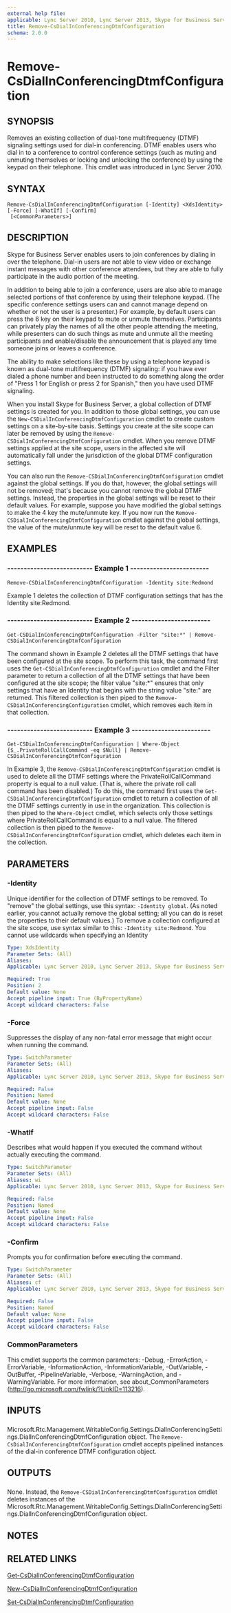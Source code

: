 ```yaml
---
external help file: 
applicable: Lync Server 2010, Lync Server 2013, Skype for Business Server 2015, Skype for Business Server 2019
title: Remove-CsDialInConferencingDtmfConfiguration
schema: 2.0.0
---
```


# Remove-CsDialInConferencingDtmfConfiguration

## SYNOPSIS
Removes an existing collection of dual-tone multifrequency (DTMF) signaling settings used for dial-in conferencing.
DTMF enables users who dial in to a conference to control conference settings (such as muting and unmuting themselves or locking and unlocking the conference) by using the keypad on their telephone.
This cmdlet was introduced in Lync Server 2010.


## SYNTAX

```
Remove-CsDialInConferencingDtmfConfiguration [-Identity] <XdsIdentity> [-Force] [-WhatIf] [-Confirm]
 [<CommonParameters>]
```

## DESCRIPTION
Skype for Business Server enables users to join conferences by dialing in over the telephone.
Dial-in users are not able to view video or exchange instant messages with other conference attendees, but they are able to fully participate in the audio portion of the meeting.

In addition to being able to join a conference, users are also able to manage selected portions of that conference by using their telephone keypad.
(The specific conference settings users can and cannot manage depend on whether or not the user is a presenter.) For example, by default users can press the 6 key on their keypad to mute or unmute themselves.
Participants can privately play the names of all the other people attending the meeting, while presenters can do such things as mute and unmute all the meeting participants and enable/disable the announcement that is played any time someone joins or leaves a conference.

The ability to make selections like these by using a telephone keypad is known as dual-tone multifrequency (DTMF) signaling: if you have ever dialed a phone number and been instructed to do something along the order of "Press 1 for English or press 2 for Spanish," then you have used DTMF signaling.

When you install Skype for Business Server, a global collection of DTMF settings is created for you.
In addition to those global settings, you can use the `New-CSDialInConferencingDtmfConfiguration` cmdlet to create custom settings on a site-by-site basis.
Settings you create at the site scope can later be removed by using the `Remove-CSDialInConferencingDtmfConfiguration` cmdlet.
When you remove DTMF settings applied at the site scope, users in the affected site will automatically fall under the jurisdiction of the global DTMF configuration settings.

You can also run the `Remove-CSDialInConferencingDtmfConfiguration` cmdlet against the global settings.
If you do that, however, the global settings will not be removed; that's because you cannot remove the global DTMF settings.
Instead, the properties in the global settings will be reset to their default values.
For example, suppose you have modified the global settings to make the 4 key the mute/unmute key.
If you now run the `Remove-CSDialInConferencingDtmfConfiguration` cmdlet against the global settings, the value of the mute/unmute key will be reset to the default value 6.


## EXAMPLES

### -------------------------- Example 1 ------------------------
```
Remove-CSDialInConferencingDtmfConfiguration -Identity site:Redmond
```

Example 1 deletes the collection of DTMF configuration settings that has the Identity site:Redmond.


### -------------------------- Example 2 ------------------------
```
Get-CSDialInConferencingDtmfConfiguration -Filter "site:*" | Remove-CSDialInConferencingDtmfConfiguration
```

The command shown in Example 2 deletes all the DTMF settings that have been configured at the site scope.
To perform this task, the command first uses the `Get-CSDialInConferencingDtmfConfiguration` cmdlet and the Filter parameter to return a collection of all the DTMF settings that have been configured at the site scope; the filter value "site:*" ensures that only settings that have an Identity that begins with the string value "site:" are returned.
This filtered collection is then piped to the `Remove-CSDialInConferencingConfiguration` cmdlet, which removes each item in that collection.


### -------------------------- Example 3 ------------------------
```
Get-CSDialInConferencingDtmfConfiguration | Where-Object {$_.PrivateRollCallCommand -eq $Null} | Remove-CSDialInConferencingDtmfConfiguration
```

In Example 3, the `Remove-CSDialInConferencingDtmfConfiguration` cmdlet is used to delete all the DTMF settings where the PrivateRollCallCommand property is equal to a null value.
(That is, where the private roll call command has been disabled.) To do this, the command first uses the `Get-CSDialInConferencingDtmfConfiguration` cmdlet to return a collection of all the DTMF settings currently in use in the organization.
This collection is then piped to the `Where-Object` cmdlet, which selects only those settings where PrivateRollCallCommand is equal to a null value.
The filtered collection is then piped to the `Remove-CSDialInConferencingDtmfConfiguration` cmdlet, which deletes each item in the collection.


## PARAMETERS

### -Identity
Unique identifier for the collection of DTMF settings to be removed.
To "remove" the global settings, use this syntax: `-Identity global`.
(As noted earlier, you cannot actually remove the global setting; all you can do is reset the properties to their default values.) To remove a collection configured at the site scope, use syntax similar to this: `-Identity site:Redmond`.
You cannot use wildcards when specifying an Identity

```yaml
Type: XdsIdentity
Parameter Sets: (All)
Aliases: 
Applicable: Lync Server 2010, Lync Server 2013, Skype for Business Server 2015, Skype for Business Server 2019

Required: True
Position: 2
Default value: None
Accept pipeline input: True (ByPropertyName)
Accept wildcard characters: False
```

### -Force
Suppresses the display of any non-fatal error message that might occur when running the command.

```yaml
Type: SwitchParameter
Parameter Sets: (All)
Aliases: 
Applicable: Lync Server 2010, Lync Server 2013, Skype for Business Server 2015, Skype for Business Server 2019

Required: False
Position: Named
Default value: None
Accept pipeline input: False
Accept wildcard characters: False
```

### -WhatIf
Describes what would happen if you executed the command without actually executing the command.

```yaml
Type: SwitchParameter
Parameter Sets: (All)
Aliases: wi
Applicable: Lync Server 2010, Lync Server 2013, Skype for Business Server 2015, Skype for Business Server 2019

Required: False
Position: Named
Default value: None
Accept pipeline input: False
Accept wildcard characters: False
```

### -Confirm
Prompts you for confirmation before executing the command.

```yaml
Type: SwitchParameter
Parameter Sets: (All)
Aliases: cf
Applicable: Lync Server 2010, Lync Server 2013, Skype for Business Server 2015, Skype for Business Server 2019

Required: False
Position: Named
Default value: None
Accept pipeline input: False
Accept wildcard characters: False
```

### CommonParameters
This cmdlet supports the common parameters: -Debug, -ErrorAction, -ErrorVariable, -InformationAction, -InformationVariable, -OutVariable, -OutBuffer, -PipelineVariable, -Verbose, -WarningAction, and -WarningVariable. For more information, see about_CommonParameters (http://go.microsoft.com/fwlink/?LinkID=113216).

## INPUTS

###  
Microsoft.Rtc.Management.WritableConfig.Settings.DialInConferencingSettings.DialInConferencingDtmfConfiguration object.
The `Remove-CsDialInConferencingDtmfConfiguration` cmdlet accepts pipelined instances of the dial-in conference DTMF configuration object.

## OUTPUTS

###  
None.
Instead, the `Remove-CSDialInConferencingDtmfConfiguration` cmdlet deletes instances of the Microsoft.Rtc.Management.WritableConfig.Settings.DialInConferencingSettings.DialInConferencingDtmfConfiguration object.

## NOTES

## RELATED LINKS

[Get-CsDialInConferencingDtmfConfiguration](Get-CsDialInConferencingDtmfConfiguration.md)

[New-CsDialInConferencingDtmfConfiguration](New-CsDialInConferencingDtmfConfiguration.md)

[Set-CsDialInConferencingDtmfConfiguration](Set-CsDialInConferencingDtmfConfiguration.md)

